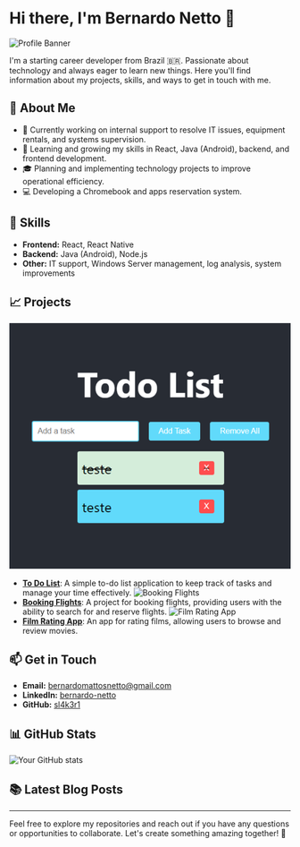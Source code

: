 # Hi there, I'm Bernardo Netto 👋

![Profile Banner](https://www.canva.com/design/DAGLs-ZhuMc/rXzltKtaxgpsqtoU7cWwpw/view)

I'm a starting career developer from Brazil 🇧🇷. Passionate about technology and always eager to learn new things. Here you'll find information about my projects, skills, and ways to get in touch with me.

## 🌟 About Me
- 🔭 Currently working on internal support to resolve IT issues, equipment rentals, and systems supervision.
- 🌱 Learning and growing my skills in React, Java (Android), backend, and frontend development.
- 🎓 Planning and implementing technology projects to improve operational efficiency.
- 💻 Developing a Chromebook and apps reservation system.

## 🚀 Skills
- **Frontend:** React, React Native
- **Backend:** Java (Android), Node.js
- **Other:** IT support, Windows Server management, log analysis, system improvements

## 📈 Projects
![To Do List](https://github.com/sl4k3r1/To_Do_List/raw/main/screenshot.png)
- **[To Do List](https://github.com/sl4k3r1/To_Do_List)**: A simple to-do list application to keep track of tasks and manage your time effectively.
![Booking Flights](https://www.google.com/url?sa=i&url=https%3A%2F%2Fwww.facebook.com%2Fflightbookingtravel%2F&psig=AOvVaw0qYBaUuCMsizgWBZANW55V&ust=1721934906597000&source=images&cd=vfe&opi=89978449&ved=0CBEQjRxqFwoTCKCLkM6xwIcDFQAAAAAdAAAAABAE)
- **[Booking Flights](https://github.com/sl4k3r1/2022-1-DEV-WEB-14)**: A project for booking flights, providing users with the ability to search for and reserve flights.
![Film Rating App](https://www.google.com/url?sa=i&url=https%3A%2F%2Fwww.facebook.com%2Fthemoviedb%2F%3Flocale%3Dpt_BR&psig=AOvVaw3o2evIstvQzECemZ85rNsP&ust=1721935248329000&source=images&cd=vfe&opi=89978449&ved=0CBEQjRxqFwoTCOC_1O2ywIcDFQAAAAAdAAAAABAT)
- **[Film Rating App](https://github.com/sl4k3r1/Film_Rating_App)**: An app for rating films, allowing users to browse and review movies.

## 📫 Get in Touch
- **Email:** [bernardomattosnetto@gmail.com](mailto:bernardomattosnetto@gmail.com)
- **LinkedIn:** [bernardo-netto](https://www.linkedin.com/in/bernardo-netto/)
- **GitHub:** [sl4k3r1](https://github.com/sl4k3r1)

## 📊 GitHub Stats
![Your GitHub stats](https://github-readme-stats.vercel.app/api?username=sl4k3r1&show_icons=true&theme=radical)

## 📚 Latest Blog Posts
<!-- BLOG-POST-LIST:START -->
<!-- BLOG-POST-LIST:END -->

---

Feel free to explore my repositories and reach out if you have any questions or opportunities to collaborate. Let's create something amazing together! 🚀
